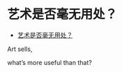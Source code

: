 # 艺术是否毫无用处？

- [艺术是否毫无用处？](https://www.zhihu.com/question/386767740/answer/1280145938)


Art sells,

what’s more useful than that?